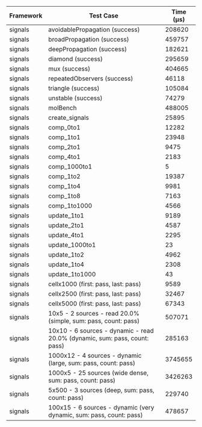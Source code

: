 | Framework | Test Case | Time (μs) |
| --- | --- | --- |
| signals | avoidablePropagation (success) | 208620 |
| signals | broadPropagation (success) | 459757 |
| signals | deepPropagation (success) | 182621 |
| signals | diamond (success) | 295659 |
| signals | mux (success) | 404665 |
| signals | repeatedObservers (success) | 46118 |
| signals | triangle (success) | 105084 |
| signals | unstable (success) | 74279 |
| signals | molBench | 488005 |
| signals | create_signals | 25895 |
| signals | comp_0to1 | 12282 |
| signals | comp_1to1 | 23948 |
| signals | comp_2to1 | 9475 |
| signals | comp_4to1 | 2183 |
| signals | comp_1000to1 | 5 |
| signals | comp_1to2 | 19387 |
| signals | comp_1to4 | 9981 |
| signals | comp_1to8 | 7163 |
| signals | comp_1to1000 | 4566 |
| signals | update_1to1 | 9189 |
| signals | update_2to1 | 4587 |
| signals | update_4to1 | 2295 |
| signals | update_1000to1 | 23 |
| signals | update_1to2 | 4962 |
| signals | update_1to4 | 2308 |
| signals | update_1to1000 | 43 |
| signals | cellx1000 (first: pass, last: pass) | 9589 |
| signals | cellx2500 (first: pass, last: pass) | 32467 |
| signals | cellx5000 (first: pass, last: pass) | 67343 |
| signals | 10x5 - 2 sources - read 20.0% (simple, sum: pass, count: pass) | 507071 |
| signals | 10x10 - 6 sources - dynamic - read 20.0% (dynamic, sum: pass, count: pass) | 285163 |
| signals | 1000x12 - 4 sources - dynamic (large, sum: pass, count: pass) | 3745655 |
| signals | 1000x5 - 25 sources (wide dense, sum: pass, count: pass) | 3426263 |
| signals | 5x500 - 3 sources (deep, sum: pass, count: pass) | 229740 |
| signals | 100x15 - 6 sources - dynamic (very dynamic, sum: pass, count: pass) | 478657 |
